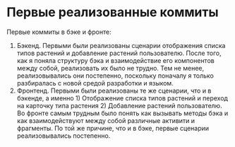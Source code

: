 # Первые реализованные коммиты
Первые коммиты в бэке и фронте:
1. Бэкенд. Первыми были реализованы сценарии отображения списка типов растений и добавление растений пользователю. После того, как я поняла структуру бэка и взаимодействие его компонентов между собой, реализовать их было не трудно. Тем не менее, реализовывались они постепенно, поскольку поначалу я только разбиралась с новой средой разработки и языком.
2. Фронтенд. Первыми были реализованы те же сценарии, что и в бэкенде, а именно 1) Отображение списка типов растений и переход на карточку типа растения 2) Добавление растений пользователю. Во фронте самым трудным было понять как вызывать методы бэка и как взаимодействуют между собой различные активити и фрагменты. По той же причине, что и в бэке, первые сценарии реализовывались постепенно.
